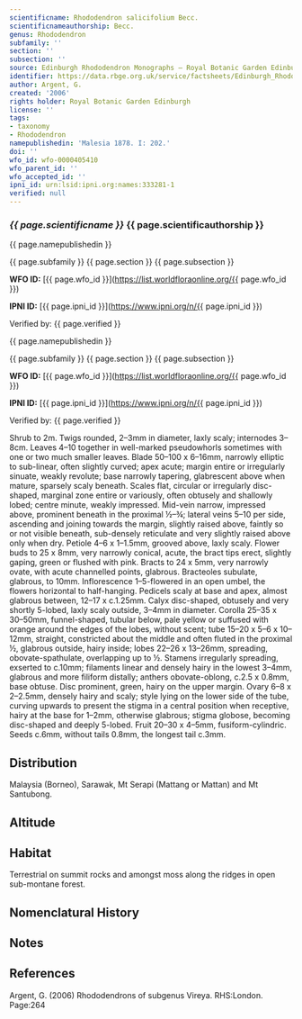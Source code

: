 ```yaml
---
scientificname: Rhododendron salicifolium Becc.
scientificnameauthorship: Becc.
genus: Rhododendron
subfamily: ''
section: ''
subsection: ''
source: Edinburgh Rhododendron Monographs – Royal Botanic Garden Edinburgh
identifier: https://data.rbge.org.uk/service/factsheets/Edinburgh_Rhododendron_Monographs.xhtml
author: Argent, G.
created: '2006'
rights holder: Royal Botanic Garden Edinburgh
license: ''
tags:
- taxonomy
- Rhododendron
namepublishedin: 'Malesia 1878. I: 202.'
doi: ''
wfo_id: wfo-0000405410
wfo_parent_id: ''
wfo_accepted_id: ''
ipni_id: urn:lsid:ipni.org:names:333281-1
verified: null
---
```

### _{{ page.scientificname }}_ {{ page.scientificauthorship }}
 {{ page.namepublishedin }}

{{ page.subfamily }} {{ page.section }} {{ page.subsection }}

**WFO ID:** [{{ page.wfo_id }}](https://list.worldfloraonline.org/{{ page.wfo_id }})

**IPNI ID:** [{{ page.ipni_id }}](https://www.ipni.org/n/{{ page.ipni_id }})

Verified by: {{ page.verified }}

 {{ page.namepublishedin }}

{{ page.subfamily }} {{ page.section }} {{ page.subsection }}

**WFO ID:** [{{ page.wfo_id }}](https://list.worldfloraonline.org/{{ page.wfo_id }})

**IPNI ID:** [{{ page.ipni_id }}](https://www.ipni.org/n/{{ page.ipni_id }})

Verified by: {{ page.verified }}



Shrub to 2m. Twigs rounded, 2–3mm in diameter, laxly scaly; internodes 3–8cm. Leaves 4–10 together in well-marked pseudowhorls sometimes with one or two much smaller leaves. Blade 50–100 x 6–16mm, narrowly elliptic to sub-linear, often slightly curved; apex acute; margin entire or irregularly sinuate, weakly revolute; base narrowly tapering, glabrescent above when mature, sparsely scaly beneath. Scales flat, circular or irregularly disc-shaped, marginal zone entire or variously, often obtusely and shallowly lobed; centre minute, weakly impressed. Mid-vein narrow, impressed above, prominent beneath in the proximal ½–¾; lateral veins 5–10 per side, ascending and joining towards the margin, slightly raised above, faintly so or not visible beneath, sub-densely reticu­late and very slightly raised above only when dry. Petiole 4–6 x 1–1.5mm, grooved above, laxly scaly. Flower buds to 25 x 8mm, very narrowly conical, acute, the bract tips erect, slightly gaping, green or flushed with pink. Bracts to 24 x 5mm, very narrowly ovate, with acute channelled points, glabrous. Bracteoles subulate, glabrous, to 10mm. Inflorescence 1–5-flowered in an open umbel, the flowers horizontal to half-hanging. Pedicels scaly at base and apex, almost glabrous between, 12–17 x c.1.25mm. Calyx disc-shaped, obtusely and very shortly 5-lobed, laxly scaly outside, 3–4mm in diameter. Corolla 25–35 x 30–50mm, funnel-shaped, tubular below, pale yellow or suffused with orange around the edges of the lobes, without scent; tube 15–20 x 5–6 x 10–12mm, straight, constricted about the middle and often fluted in the proximal ½, glabrous outside, hairy inside; lobes 22–26 x 13–26mm, spreading, obovate-spathulate, overlapping up to ½. Stamens irregularly spreading, exserted to c.10mm; filaments linear and densely hairy in the lowest 3–4mm, glabrous and more filiform distally; anthers obovate-oblong, c.2.5 x 0.8mm, base obtuse. Disc prominent, green, hairy on the upper margin. Ovary 6–8 x 2–2.5mm, densely hairy and scaly; style lying on the lower side of the tube, curving upwards to present the stigma in a central position when receptive, hairy at the base for 1–2mm, otherwise glabrous; stigma globose, becoming disc-shaped and deeply 5-lobed. Fruit 20–30 x 4–5mm, fusiform-cylindric. Seeds c.6mm, without tails 0.8mm, the longest tail c.3mm.

## Distribution
Malaysia (Borneo), Sarawak, Mt Serapi (Mattang or Mattan) and Mt Santubong.

## Altitude


## Habitat
Terrestrial on summit rocks and amongst moss along the ridges in open sub-montane forest.

## Nomenclatural History

                       
## Notes


## References

Argent, G. (2006) Rhododendrons of subgenus Vireya. RHS:London. Page:264
